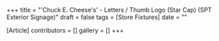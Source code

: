 +++
title = "'Chuck E. Cheese's' - Letters / Thumb Logo (Star Cap) (SPT Exterior Signage)"
draft = false
tags = [Store Fixtures]
date = ""

[Article]
contributors = []
gallery = []
+++
